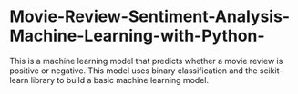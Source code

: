 # Movie-Review-Sentiment-Analysis-Machine-Learning-with-Python-
This is a machine learning model that predicts whether a movie review is positive or negative. This model uses binary classification and the scikit-learn library to build a basic machine learning model.
